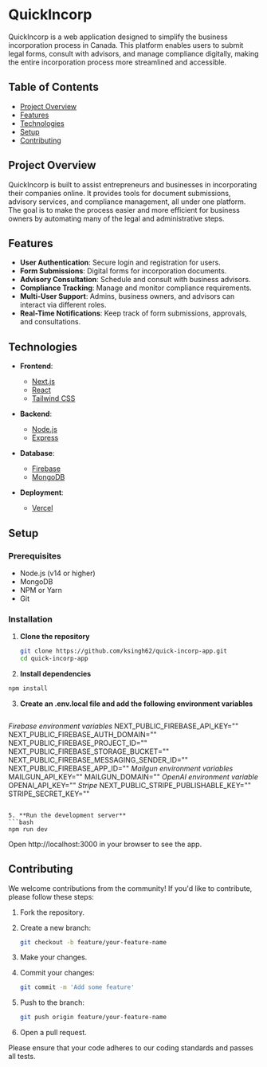 # QuickIncorp

QuickIncorp is a web application designed to simplify the business incorporation process in Canada. This platform enables users to submit legal forms, consult with advisors, and manage compliance digitally, making the entire incorporation process more streamlined and accessible.

## Table of Contents

- [Project Overview](#project-overview)
- [Features](#features)
- [Technologies](#technologies)
- [Setup](#setup)
- [Contributing](#contributing)

## Project Overview

QuickIncorp is built to assist entrepreneurs and businesses in incorporating their companies online. It provides tools for document submissions, advisory services, and compliance management, all under one platform. The goal is to make the process easier and more efficient for business owners by automating many of the legal and administrative steps.

## Features

- **User Authentication**: Secure login and registration for users.
- **Form Submissions**: Digital forms for incorporation documents.
- **Advisory Consultation**: Schedule and consult with business advisors.
- **Compliance Tracking**: Manage and monitor compliance requirements.
- **Multi-User Support**: Admins, business owners, and advisors can interact via different roles.
- **Real-Time Notifications**: Keep track of form submissions, approvals, and consultations.
  
## Technologies

- **Frontend**: 
  - [Next.js](https://nextjs.org/)
  - [React](https://reactjs.org/)
  - [Tailwind CSS](https://tailwindcss.com/)
  
- **Backend**: 
  - [Node.js](https://nodejs.org/)
  - [Express](https://expressjs.com/)

- **Database**:
  - [Firebase](https://firebase.google.com/)
  - [MongoDB](https://www.mongodb.com/)

- **Deployment**: 
  - [Vercel](https://vercel.com/)

## Setup

### Prerequisites

- Node.js (v14 or higher)
- MongoDB
- NPM or Yarn
- Git

### Installation

1. **Clone the repository**

   ```bash
   git clone https://github.com/ksingh62/quick-incorp-app.git
   cd quick-incorp-app
   ```
2. **Install dependencies**

  ```bash
  npm install
  ```

3. **Create an .env.local file and add the following environment variables**
   ```bash
  *Firebase environment variables*
  NEXT_PUBLIC_FIREBASE_API_KEY=""
  NEXT_PUBLIC_FIREBASE_AUTH_DOMAIN=""
  NEXT_PUBLIC_FIREBASE_PROJECT_ID=""
  NEXT_PUBLIC_FIREBASE_STORAGE_BUCKET=""
  NEXT_PUBLIC_FIREBASE_MESSAGING_SENDER_ID=""
  NEXT_PUBLIC_FIREBASE_APP_ID=""
  *Mailgun environment variables*
  MAILGUN_API_KEY=""
  MAILGUN_DOMAIN=""
  *OpenAI environment variable*
  OPENAI_API_KEY=""
  *Stripe*
  NEXT_PUBLIC_STRIPE_PUBLISHABLE_KEY=""
  STRIPE_SECRET_KEY=""
  ```

5. **Run the development server**
  ```bash
  npm run dev
  ```
Open http://localhost:3000 in your browser to see the app.

## Contributing

We welcome contributions from the community! If you'd like to contribute, please follow these steps:

1. Fork the repository.
2. Create a new branch:

    ```bash
    git checkout -b feature/your-feature-name
    ```

3. Make your changes.
4. Commit your changes:

    ```bash
    git commit -m 'Add some feature'
    ```

5. Push to the branch:

    ```bash
    git push origin feature/your-feature-name
    ```

6. Open a pull request.

Please ensure that your code adheres to our coding standards and passes all tests.


